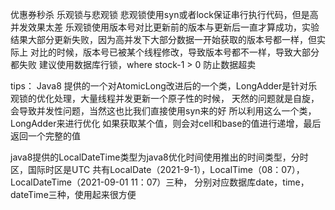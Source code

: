 优惠券秒杀
乐观锁与悲观锁
悲观锁使用syn或者lock保证串行执行代码，但是高并发效果太差
乐观锁使用版本号对比更新前的版本与更新后一直才算成功，实验结果大部分更新失败，因为高并发下大部分数据一开始获取的版本号都一样，但实际上
对比的时候，版本号已被某个线程修改，导致版本号都不一样，导致大部分都失败
建议使用数据库行锁，where stock-1 > 0 防止数据超卖

tips：
Java8 提供的一个对AtomicLong改进后的一个类，LongAdder是针对乐观锁的优化处理，大量线程并发更新一个原子性的时候，
天然的问题就是自旋，会导致并发性问题，当然这也比我们直接使用syn来的好 所以利用这么一个类，LongAdder来进行优化
如果获取某个值，则会对cell和base的值进行递增，最后返回一个完整的值

java8提供的LocalDateTime类型为java8优化时间使用推出的时间类型，分时区，国际时区是UTC
共有LocalDate（2021-9-1），LocalTime（08：07），LocalDateTime（2021-09-01 11：07）三种，
分别对应数据库date，time，dateTime三种，使用起来很方便